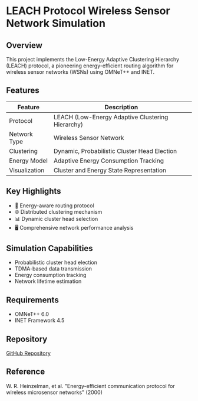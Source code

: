 # LEACH Protocol Wireless Sensor Network Simulation

## Overview

This project implements the Low-Energy Adaptive Clustering Hierarchy (LEACH) protocol, a pioneering energy-efficient routing algorithm for wireless sensor networks (WSNs) using OMNeT++ and INET.

## Features

| Feature | Description |
|---------|-------------|
| Protocol | LEACH (Low-Energy Adaptive Clustering Hierarchy) |
| Network Type | Wireless Sensor Network |
| Clustering | Dynamic, Probabilistic Cluster Head Election |
| Energy Model | Adaptive Energy Consumption Tracking |
| Visualization | Cluster and Energy State Representation |

## Key Highlights

- 🔋 Energy-aware routing protocol
- 🌐 Distributed clustering mechanism
- 📊 Dynamic cluster head selection
- 🖥️ Comprehensive network performance analysis

## Simulation Capabilities

- Probabilistic cluster head election
- TDMA-based data transmission
- Energy consumption tracking
- Network lifetime estimation

## Requirements

- OMNeT++ 6.0
- INET Framework 4.5

## Repository

[GitHub Repository](https://github.com/xcodebn/PiLeachProtocol)

## Reference

W. R. Heinzelman, et al. "Energy-efficient communication protocol for wireless microsensor networks" (2000)
